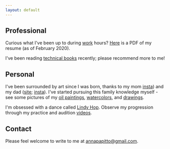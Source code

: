 ```yaml
---
layout: default
---
```


<h2>Professional</h2>

<p>
  Curious what I've been up to during <a href="https://www.linkedin.com/in/anna-papitto/">work</a> hours? <a href="/download/AnnaPapittoResume.pdf">Here</a> is a PDF of my resume (as of February 2020).
</p>

<p>
  I've been reading <a href="https://www.goodreads.com/review/list/107974217-anna-papitto?shelf=technical">technical books</a> recently; please recommend more to me!
</p>

<h2>Personal</h2>

<p>
  I've been surrounded by art since I was born, thanks to my mom <a href="https://www.instagram.com/amei_art_gallery/">insta</a>) and my dad (<a href="https://www.brucepapitto.com/">site</a>; <a href="https://www.instagram.com/brucepapittostudio/">insta</a>). I've started pursuing this family knowledge myself - see some pictures of my <a href="/oil">oil paintings</a>, <a href="/watercolor">watercolors</a>, and <a href="/drawing">drawings</a>.
</p>

<p>
I'm obsessed with a dance called <a href="https://en.wikipedia.org/wiki/Lindy_Hop">Lindy Hop</a>. Observe my progression through my practice and audition <a href="https://www.youtube.com/playlist?list=PLleMhVsxATAS5iZEDKibwG61kd76IkB3M">videos</a>.
</p>

<h2>Contact</h2>

<p>
  Please feel welcome to write to me at <a href="mailto:annapapitto@gmail.com">annapapitto@gmail.com</a>.
</p>

